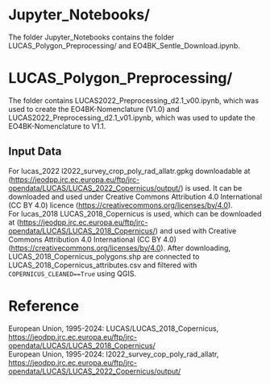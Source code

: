# Jupyter_Notebooks/

The folder Jupyter_Notebooks contains the folder LUCAS_Polygon_Preprocessing/ and EO4BK_Sentle_Download.ipynb.

# LUCAS_Polygon_Preprocessing/

The folder contains LUCAS2022_Preprocessing_d2.1_v00.ipynb, which was used to create the EO4BK-Nomenclature (V1.0) and LUCAS2022_Preprocessing_d2.1_v01.ipynb, which was used to update the EO4BK-Nomenclature to V1.1. 

## Input Data

For lucas_2022 l2022_survey_crop_poly_rad_allatr.gpkg downloadable at (https://jeodpp.jrc.ec.europa.eu/ftp/jrc-opendata/LUCAS/LUCAS_2022_Copernicus/output/) is used. It can be downloaded and used under Creative Commons Attribution 4.0 International (CC BY 4.0) licence (https://creativecommons.org/licenses/by/4.0).\
For lucas_2018 LUCAS_2018_Copernicus is used, which can be downloaded at (https://jeodpp.jrc.ec.europa.eu/ftp/jrc-opendata/LUCAS/LUCAS_2018_Copernicus/) and  used with Creative Commons Attribution 4.0 International (CC BY 4.0) (https://creativecommons.org/licenses/by/4.0). After downloading, LUCAS_2018_Copernicus_polygons.shp are connected to LUCAS_2018_Copernicus_attributes.csv and 
filtered with ```COPERNICUS_CLEANED==True``` using QGIS.

# Reference

European Union, 1995-2024: LUCAS/LUCAS_2018_Copernicus, https://jeodpp.jrc.ec.europa.eu/ftp/jrc-opendata/LUCAS/LUCAS_2018_Copernicus/ \
European Union, 1995-2024: l2022_survey_cop_poly_rad_allatr, https://jeodpp.jrc.ec.europa.eu/ftp/jrc-opendata/LUCAS/LUCAS_2022_Copernicus/output/
